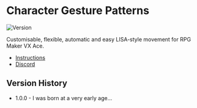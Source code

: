 # Character Gesture Patterns #

![Version](https://img.shields.io/badge/Conventional%20Commits-1.0.0-yellow.svg)

Customisable, flexible, automatic and easy LISA-style movement for RPG Maker VX
Ace.

- [Instructions](https://github.com/MaxwellWellman/character-gesture-patterns/wiki)
- [Discord](https://discord.gg/FahbHmYKMx?event=1060630490673057832)

## Version History ##

- 1.0.0 - I was born at a very early age...
